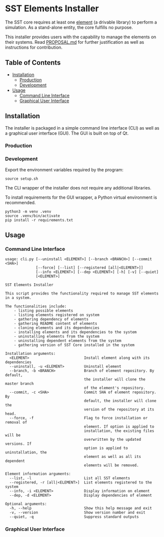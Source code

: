 # SST Elements Installer

The SST core requires at least one [element](http://sst-simulator.org/SSTPages/SSTDeveloperElementSummaryInfo/) (a drivable library) to perform a simulation. As a stand-alone entity, the core fulfills no purpose.

This installer provides users with the capability to manage the elements on their systems. Read [PROPOSAL.md](docs/PROPOSAL.md) for further justification as well as instructions for contribution.

## Table of Contents

- [Installation](#installation)
  - [Production](#production)
  - [Development](#development)
- [Usage](#usage)
  - [Command Line Interface](#command-line-interface)
  - [Graphical User Interface](#graphical-user-interface)

## Installation

The installer is packaged in a simple command line interface (CLI) as well as a graphical user interface (GUI). The GUI is built on top of Qt.

### Production

### Development

Export the environment variables required by the program:
```shell
source setup.sh
```

The CLI wrapper of the installer does not require any additional libraries.

To install requirements for the GUI wrapper, a Python virtual environment is recommended.
```shell
python3 -m venv .venv
source .venv/bin/activate
pip install -r requirements.txt
```

## Usage

### Command Line Interface

```
usage: cli.py [--uninstall <ELEMENT>] [--branch <BRANCH>] [--commit <SHA>]
              [--force] [--list] [--registered [all|<ELEMENT>]]
              [--info <ELEMENT>] [--dep <ELEMENT>] [-h] [-v] [--quiet]
              [<ELEMENT>]

SST Elements Installer

This script provides the functionality required to manage SST elements in a system.

The functionalities include:
    - listing possible elements
    - listing elements registered on system
    - gathering dependency of elements
    - gathering README content of elements
    - cloning elements and its dependencies
    - installing elements and its dependencies to the system
    - uninstalling elements from the system
    - uninstalling dependent elements from the system
    - gathering version of SST Core installed in the system

Installation arguments:
  <ELEMENT>                         Install element along with its dependencies
  --uninstall, -u <ELEMENT>         Uninstall element
  --branch, -b <BRANCH>             Branch of element repository. By default,
                                    the installer will clone the master branch
                                    of the element's repository.
  --commit, -c <SHA>                Commit SHA of element repository. By
                                    default, the installer will clone the
                                    version of the repository at its head.
  --force, -f                       Flag to force installation or removal of
                                    element. If option is applied to
                                    installation, the existing files will be
                                    overwritten by the updated versions. If
                                    option is applied to uninstallation, the
                                    element as well as all its dependent
                                    elements will be removed.

Element information arguments:
  --list, -l                        List all SST elements
  --registered, -r [all|<ELEMENT>]  List elements registered to the system
  --info, -i <ELEMENT>              Display information on element
  --dep, -d <ELEMENT>               Display dependencies of element

Optional arguments:
  -h, --help                        Show this help message and exit
  -v, --version                     Show version number and exit
  --quiet, -q                       Suppress standard outputs
```

### Graphical User Interface
